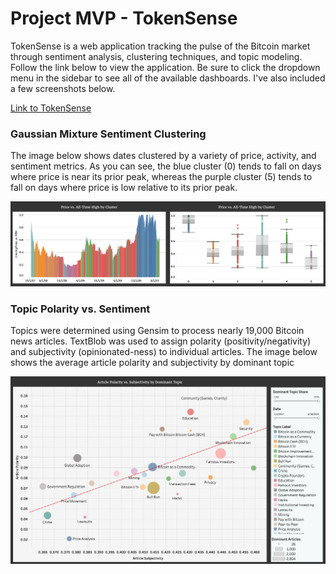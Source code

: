 # Project MVP - TokenSense

TokenSense is a web application tracking the pulse of the Bitcoin market through sentiment analysis, clustering techniques, and topic modeling. Follow the link below to view the application. Be sure to click the dropdown menu in the sidebar to see all of the available dashboards. I've also included a few screenshots below.

[Link to TokenSense](https://share.streamlit.io/drwismer/metis_unsupervised_learning_module/main/tokensense.py)

### Gaussian Mixture Sentiment Clustering

The image below shows dates clustered by a variety of price, activity, and sentiment metrics. As you can see, the blue cluster (0) tends to fall on days where price is near its prior peak, whereas the purple cluster (5) tends to fall on days where price is low relative to its prior peak.

<img src="../sentiment_images/gaussian_mixture_clusters.png" width=1600>

### Topic Polarity vs. Sentiment

Topics were determined using Gensim to process nearly 19,000 Bitcoin news articles. TextBlob was used to assign polarity (positivity/negativity) and subjectivity (opinionated-ness) to individual articles. The image below shows the average article polarity and subjectivity by dominant topic

<img src="../sentiment_images/pol_vs_subj.png" width=1200>
